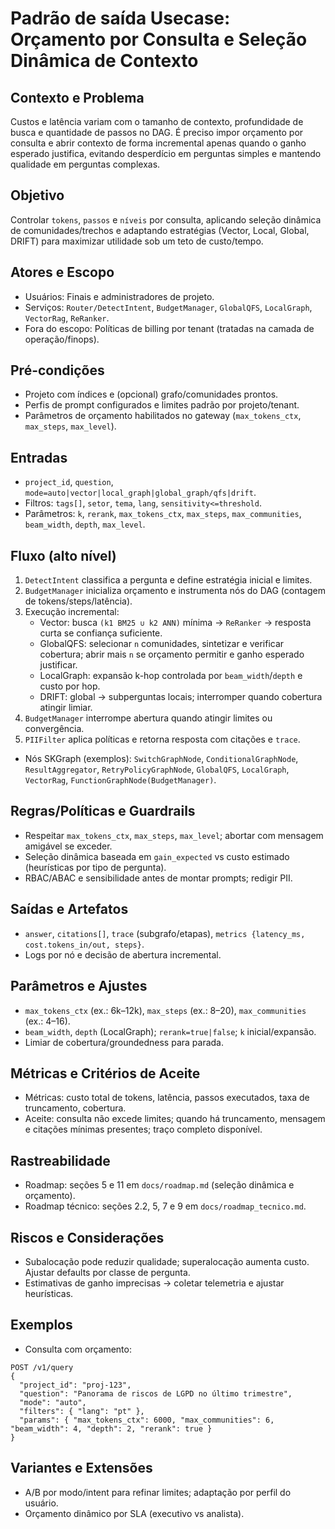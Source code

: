 # Padrão de saída Usecase: Orçamento por Consulta e Seleção Dinâmica de Contexto

## Contexto e Problema
Custos e latência variam com o tamanho de contexto, profundidade de busca e quantidade de passos no DAG. É preciso impor orçamento por consulta e abrir contexto de forma incremental apenas quando o ganho esperado justifica, evitando desperdício em perguntas simples e mantendo qualidade em perguntas complexas.

## Objetivo
Controlar `tokens`, `passos` e `níveis` por consulta, aplicando seleção dinâmica de comunidades/trechos e adaptando estratégias (Vector, Local, Global, DRIFT) para maximizar utilidade sob um teto de custo/tempo.

## Atores e Escopo
- Usuários: Finais e administradores de projeto.
- Serviços: `Router/DetectIntent`, `BudgetManager`, `GlobalQFS`, `LocalGraph`, `VectorRag`, `ReRanker`.
- Fora do escopo: Políticas de billing por tenant (tratadas na camada de operação/finops).

## Pré-condições
- Projeto com índices e (opcional) grafo/comunidades prontos.
- Perfis de prompt configurados e limites padrão por projeto/tenant.
- Parâmetros de orçamento habilitados no gateway (`max_tokens_ctx`, `max_steps`, `max_level`).

## Entradas
- `project_id`, `question`, `mode=auto|vector|local_graph|global_graph/qfs|drift`.
- Filtros: `tags[]`, `setor`, `tema`, `lang`, `sensitivity<=threshold`.
- Parâmetros: `k`, `rerank`, `max_tokens_ctx`, `max_steps`, `max_communities`, `beam_width`, `depth`, `max_level`.

## Fluxo (alto nível)
1) `DetectIntent` classifica a pergunta e define estratégia inicial e limites.
2) `BudgetManager` inicializa orçamento e instrumenta nós do DAG (contagem de tokens/steps/latência).
3) Execução incremental:
   - Vector: busca `(k1 BM25 ∪ k2 ANN)` mínima → `ReRanker` → resposta curta se confiança suficiente.
   - GlobalQFS: selecionar `n` comunidades, sintetizar e verificar cobertura; abrir mais `n` se orçamento permitir e ganho esperado justificar.
   - LocalGraph: expansão k-hop controlada por `beam_width`/`depth` e custo por hop.
   - DRIFT: global → subperguntas locais; interromper quando cobertura atingir limiar.
4) `BudgetManager` interrompe abertura quando atingir limites ou convergência.
5) `PIIFilter` aplica políticas e retorna resposta com citações e `trace`.

- Nós SKGraph (exemplos): `SwitchGraphNode`, `ConditionalGraphNode`, `ResultAggregator`, `RetryPolicyGraphNode`, `GlobalQFS`, `LocalGraph`, `VectorRag`, `FunctionGraphNode(BudgetManager)`.

## Regras/Políticas e Guardrails
- Respeitar `max_tokens_ctx`, `max_steps`, `max_level`; abortar com mensagem amigável se exceder.
- Seleção dinâmica baseada em `gain_expected` vs custo estimado (heurísticas por tipo de pergunta).
- RBAC/ABAC e sensibilidade antes de montar prompts; redigir PII.

## Saídas e Artefatos
- `answer`, `citations[]`, `trace` (subgrafo/etapas), `metrics {latency_ms, cost.tokens_in/out, steps}`.
- Logs por nó e decisão de abertura incremental.

## Parâmetros e Ajustes
- `max_tokens_ctx` (ex.: 6k–12k), `max_steps` (ex.: 8–20), `max_communities` (ex.: 4–16).
- `beam_width`, `depth` (LocalGraph); `rerank=true|false`; `k` inicial/expansão.
- Limiar de cobertura/groundedness para parada.

## Métricas e Critérios de Aceite
- Métricas: custo total de tokens, latência, passos executados, taxa de truncamento, cobertura.
- Aceite: consulta não excede limites; quando há truncamento, mensagem e citações mínimas presentes; traço completo disponível.

## Rastreabilidade
- Roadmap: seções 5 e 11 em `docs/roadmap.md` (seleção dinâmica e orçamento).
- Roadmap técnico: seções 2.2, 5, 7 e 9 em `docs/roadmap_tecnico.md`.

## Riscos e Considerações
- Subalocação pode reduzir qualidade; superalocação aumenta custo. Ajustar defaults por classe de pergunta.
- Estimativas de ganho imprecisas → coletar telemetria e ajustar heurísticas.

## Exemplos
- Consulta com orçamento:
```
POST /v1/query
{
  "project_id": "proj-123",
  "question": "Panorama de riscos de LGPD no último trimestre",
  "mode": "auto",
  "filters": { "lang": "pt" },
  "params": { "max_tokens_ctx": 6000, "max_communities": 6, "beam_width": 4, "depth": 2, "rerank": true }
}
```

## Variantes e Extensões
- A/B por modo/intent para refinar limites; adaptação por perfil do usuário.
- Orçamento dinâmico por SLA (executivo vs analista).
